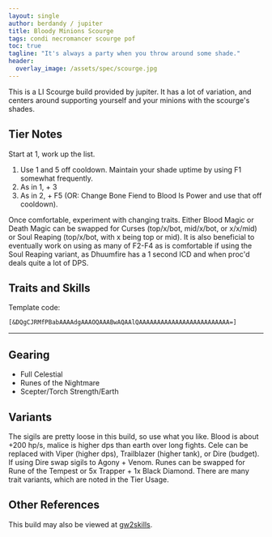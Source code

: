 ```yaml
---
layout: single
author: berdandy / jupiter
title: Bloody Minions Scourge
tags: condi necromancer scourge pof
toc: true
tagline: "It's always a party when you throw around some shade."
header:
  overlay_image: /assets/spec/scourge.jpg
---
```


This is a LI Scourge build provided by jupiter. It has a lot of variation, and centers around supporting yourself and your minions with the scourge's shades.

## Tier Notes

Start at 1, work up the list.

1. Use 1 and 5 off cooldown. Maintain your shade uptime by using F1 somewhat frequently.
2. As in 1, + 3
3. As in 2, + F5 (OR: Change Bone Fiend to Blood Is Power and use that off cooldown).

Once comfortable, experiment with changing traits. Either Blood Magic or Death Magic can be swapped for Curses (top/x/bot, mid/x/bot, or x/x/mid) or Soul Reaping (top/x/bot, with x being top or mid). It is also beneficial to eventually work on using as many of F2-F4 as is comfortable if using the Soul Reaping variant, as Dhuumfire has a 1 second ICD and when proc'd deals quite a lot of DPS.

## Traits and Skills

Template code:

`[&DQgCJRMfPBabAAAAdgAAAOQAAABwAQAAlQAAAAAAAAAAAAAAAAAAAAAAAAA=]`

---

<div
  data-armory-embed='skills'
  data-armory-ids='10547,10533,10541,10589,10646'
>
</div>
<div
  data-armory-embed='specializations'
  data-armory-ids='2,19,60'
  data-armory-2-traits='820,858,1940'
  data-armory-19-traits='1876,1844,782'
  data-armory-60-traits='2074,2059,2112'
>
</div>
<script async src='https://unpkg.com/armory-embeds@^0.x.x/armory-embeds.js'></script>

## Gearing

- Full Celestial
- Runes of the Nightmare
- Scepter/Torch Strength/Earth

## Variants

The sigils are pretty loose in this build, so use what you like. Blood is about +200 hp/s, malice is higher dps than earth over long fights. Cele can be replaced with Viper (higher dps), Trailblazer (higher tank), or Dire (budget). If using Dire swap sigils to Agony + Venom. Runes can be swapped for Rune of the Tempest or 5x Trapper + 1x Black Diamond. There are many trait variants, which are noted in the Tier Usage.

## Other References

This build may also be viewed at [gw2skills](http://en.gw2skills.net/editor/?PSgAs+lFwoYTsK2IeKTfPLA-zxIY1ohvMiLBCsAEeA-e).

